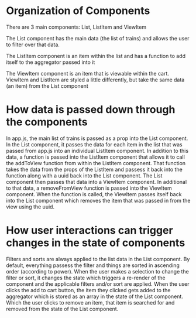 # Organization of Components

There are 3 main components: List, ListItem and ViewItem 

The List component has the main data (the list of trains) and allows the user to filter over that data.

The ListItem component is an item within the list and has a function to add itself to the aggregator passed into it

The ViewItem component is an item that is viewable within the cart. ViewItem and ListItem are styled a little differently, but take the same data (an item) from the List component


# How data is passed down through the components

In app.js, the main list of trains is passed as a prop into the List component. In the List component, it passes the data for each item in the list that was passed from app.js into an individual ListItem component. In addition to this data, a function is passed into the ListItem component that allows it to call the addToView function from within the ListItem component. That function takes the data from the props of the ListItem and passess it back into the function along with a uuid back into the List component. The List component then passes that data into a ViewItem component. In additional to that data, a removeFromView function is passed into the ViewItem component. When the function is called, the ViewItem passes itself back into the List component which removes the item that was passed in from the view using the uuid. 

# How user interactions can trigger changes in the state of components

Filters and sorts are always applied to the list data in the List component. By default, everything passess the filter and things are sorted in ascending order (according to power). When the user makes a selection to change the filter or sort, it changes the state which triggers a re-render of the component and the applicable filters and/or sort are applied. When the user clicks the add to cart button, the item they clicked gets added to the aggregator which is stored as an array in the state of the List component. Which the user clicks to remove an item, that item is searched for and removed from the state of the List component. 